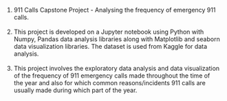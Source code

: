 1. 911 Calls Capstone Project - Analysing the frequency of emergency 911 calls.<br><br>
2. This project is developed on a Jupyter notebook using Python with Numpy, Pandas data analysis libraries along with Matplotlib and seaborn data visualization libraries. The dataset is used from Kaggle for data analysis.<br><br>
3. This project involves the exploratory data analysis and data visualization of the frequency of 911 emergency calls made throughout the time of the year and also for which common reasons/incidents 911 calls are usually made during which part of the year. 
